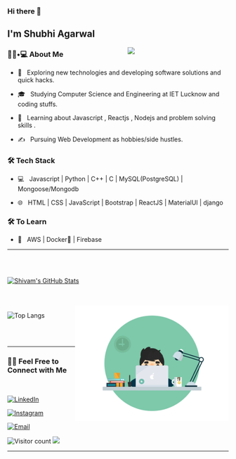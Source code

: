 ### Hi there 👋<h2> I'm Shubhi Agarwal</h2>

<img align='right' src="https://media.giphy.com/media/M9gbBd9nbDrOTu1Mqx/giphy.gif" width="230">

<h3> 👨🏻•💻 About Me </h3>



- 🤔 &nbsp; Exploring new technologies and developing software solutions and quick hacks.

- 🎓 &nbsp; Studying Computer Science and Engineering at IET Lucknow and coding stuffs.

- 🌱 &nbsp; Learning about Javascript , Reactjs , Nodejs and problem solving skills . 

- ✍️ &nbsp; Pursuing Web Development as hobbies/side hustles.



<h3>🛠 Tech Stack</h3>



- 💻 &nbsp; Javascript | Python | C++ | C | MySQL(PostgreSQL) | Mongoose/Mongodb 

- 🌐 &nbsp; HTML | CSS | JavaScript | Bootstrap | ReactJS | MaterialUI | django

<!--

- 🛢 &nbsp; MySQL | MongoDB

- 🔧 &nbsp; Git | Linux | Socket.io | Postman/Swagger for API Documentation

- 🖥 &nbsp; Illustrator | InDesign

-->



<h3>🛠 To Learn</h3>

- 🔧 &nbsp; AWS | Docker🐳 | Firebase

<hr>



<br/><br/>

[![Shivam's GitHub Stats](https://github-readme-stats.vercel.app/api?username=ShubhiAgarwal115&show_icons=true)](https://github.com/ShubhiAgarwal115)

<br/>

<br/>

<img src="https://github.com/nirala69/nirala69/blob/master/70804f7e25b11f29db904f2fa7b4cd9d.gif" width="350" align='right'>

![Top Langs](https://github-readme-stats.vercel.app/api/top-langs/?username=ShubhiAgarwal115&show_icons=true)

<br><br>



<hr>



<h3> 🤝🏻 Feel Free to Connect with Me </h3>

<br>



<p align="center">



<a href="https://www.linkedin.com/in/shubhi-agarwal-8b5106187/"><img alt="LinkedIn" src="https://img.shields.io/badge/LinkedIn-ShubhiAgarwal115-blue?style=flat-square&logo=linkedin"></a>

<a href="https://www.instagram.com/agarwalshubhi38/"><img alt="Instagram" src="https://img.shields.io/badge/Instagram-agarwalshubhi38-black?style=flat-square&logo=instagram"></a>

<a href="mailto:agarwalshubhi38@gmail.com"><img alt="Email" src="https://img.shields.io/badge/Email-agarwalshuhi38@gmail.com-blue?style=flat-square&logo=gmail"></a>

</p>





![Visitor count](https://visitor-badge.laobi.icu/badge?page_id=)   <img src="https://media.giphy.com/media/dxn6fRlTIShoeBr69N/giphy.gif" width="30">





<hr>


